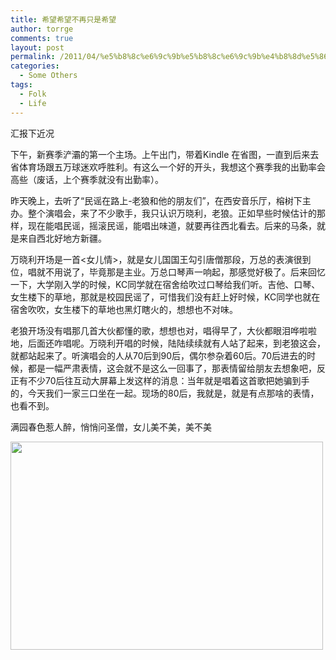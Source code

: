 ```yaml
---
title: 希望希望不再只是希望
author: torrge
comments: true
layout: post
permalink: /2011/04/%e5%b8%8c%e6%9c%9b%e5%b8%8c%e6%9c%9b%e4%b8%8d%e5%86%8d%e5%8f%aa%e6%98%af%e5%b8%8c%e6%9c%9b/
categories:
  - Some Others
tags:
  - Folk
  - Life
---
```

汇报下近况

下午，新赛季浐灞的第一个主场。上午出门，带着Kindle 在省图，一直到后来去省体育场跟五万球迷欢呼胜利。有这么一个好的开头，我想这个赛季我的出勤率会高些（废话，上个赛季就没有出勤率）。

昨天晚上，去听了“民谣在路上-老狼和他的朋友们”，在西安音乐厅，榕树下主办。整个演唱会，来了不少歌手，我只认识万晓利，老狼。正如早些时候估计的那样，现在能唱民谣，摇滚民谣，能唱出味道，就要再往西北看去。后来的马条，就是来自西北好地方新疆。

万晓利开场是一首<女儿情>，就是女儿国国王勾引唐僧那段，万总的表演很到位，唱就不用说了，毕竟那是主业。万总口琴声一响起，那感觉好极了。后来回忆一下，大学刚入学的时候，KC同学就在宿舍给吹过口琴给我们听。吉他、口琴、女生楼下的草地，那就是校园民谣了，可惜我们没有赶上好时候，KC同学也就在宿舍吹吹，女生楼下的草地也黑灯瞎火的，想想也不对味。

老狼开场没有唱那几首大伙都懂的歌，想想也对，唱得早了，大伙都眼泪哗啦啦地，后面还咋唱呢。万晓利开唱的时候，陆陆续续就有人站了起来，到老狼这会，就都站起来了。听演唱会的人从70后到90后，偶尔参杂着60后。70后进去的时候，都是一幅严肃表情，这会就不是这么一回事了，那表情留给朋友去想象吧，反正有不少70后往互动大屏幕上发这样的消息：当年就是唱着这首歌把她骗到手的，今天我们一家三口坐在一起。现场的80后，我就是，就是有点那啥的表情，也看不到。

满园春色惹人醉，悄悄问圣僧，女儿美不美，美不美

<img class="alignnone wp-image-259" title="吹口琴的万晓利" src="http://pic.yupoo.com/convallariaa/AXXYE7KS/medium.jpg" alt="" width="500" height="333" />